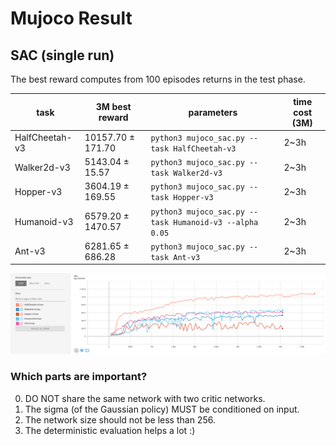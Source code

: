 # Mujoco Result



## SAC (single run)

The best reward computes from 100 episodes returns in the test phase.

| task           | 3M best reward    | parameters                                              | time cost (3M) |
| -------------- | ----------------- | ------------------------------------------------------- | -------------- |
| HalfCheetah-v3 | 10157.70 ± 171.70 | `python3 mujoco_sac.py --task HalfCheetah-v3`           | 2~3h           |
| Walker2d-v3    | 5143.04 ± 15.57   | `python3 mujoco_sac.py --task Walker2d-v3`              | 2~3h           |
| Hopper-v3      | 3604.19 ± 169.55  | `python3 mujoco_sac.py --task Hopper-v3`                | 2~3h           |
| Humanoid-v3    | 6579.20 ± 1470.57 | `python3 mujoco_sac.py --task Humanoid-v3 --alpha 0.05` | 2~3h           |
| Ant-v3         | 6281.65 ± 686.28  | `python3 mujoco_sac.py --task Ant-v3`                   | 2~3h           |

![](results/sac/all.png)

### Which parts are important?

0. DO NOT share the same network with two critic networks.
1. The sigma (of the Gaussian policy) MUST be conditioned on input.
2. The network size should not be less than 256.
3. The deterministic evaluation helps a lot :)


